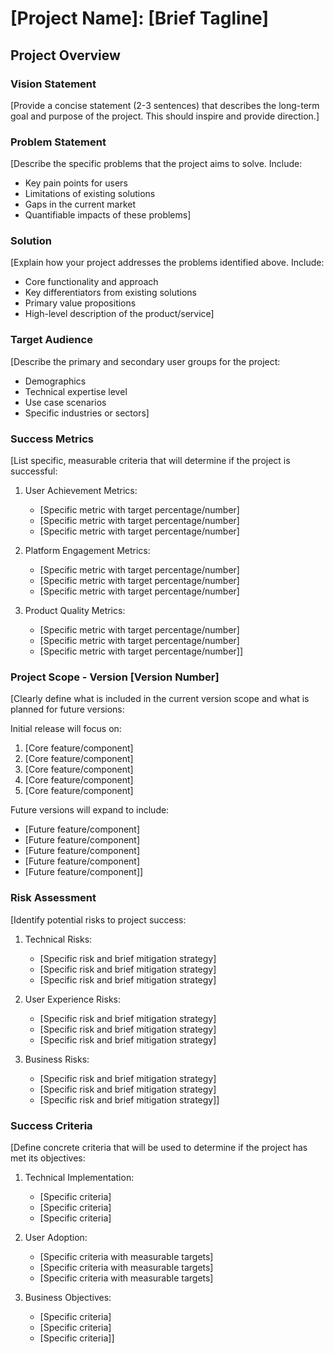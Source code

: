 # [Project Name]: [Brief Tagline]
## Project Overview

### Vision Statement
[Provide a concise statement (2-3 sentences) that describes the long-term goal and purpose of the project. This should inspire and provide direction.]

### Problem Statement
[Describe the specific problems that the project aims to solve. Include:
- Key pain points for users
- Limitations of existing solutions
- Gaps in the current market
- Quantifiable impacts of these problems]

### Solution
[Explain how your project addresses the problems identified above. Include:
- Core functionality and approach
- Key differentiators from existing solutions
- Primary value propositions
- High-level description of the product/service]

### Target Audience
[Describe the primary and secondary user groups for the project:
- Demographics
- Technical expertise level
- Use case scenarios
- Specific industries or sectors]

### Success Metrics
[List specific, measurable criteria that will determine if the project is successful:

1. User Achievement Metrics:
   - [Specific metric with target percentage/number]
   - [Specific metric with target percentage/number]
   - [Specific metric with target percentage/number]

2. Platform Engagement Metrics:
   - [Specific metric with target percentage/number]
   - [Specific metric with target percentage/number]
   - [Specific metric with target percentage/number]

3. Product Quality Metrics:
   - [Specific metric with target percentage/number]
   - [Specific metric with target percentage/number]
   - [Specific metric with target percentage/number]]

### Project Scope - Version [Version Number]
[Clearly define what is included in the current version scope and what is planned for future versions:

Initial release will focus on:
1. [Core feature/component]
2. [Core feature/component]
3. [Core feature/component]
4. [Core feature/component]
5. [Core feature/component]

Future versions will expand to include:
- [Future feature/component]
- [Future feature/component]
- [Future feature/component]
- [Future feature/component]
- [Future feature/component]]

### Risk Assessment
[Identify potential risks to project success:

1. Technical Risks:
   - [Specific risk and brief mitigation strategy]
   - [Specific risk and brief mitigation strategy]
   - [Specific risk and brief mitigation strategy]

2. User Experience Risks:
   - [Specific risk and brief mitigation strategy]
   - [Specific risk and brief mitigation strategy]
   - [Specific risk and brief mitigation strategy]

3. Business Risks:
   - [Specific risk and brief mitigation strategy]
   - [Specific risk and brief mitigation strategy]
   - [Specific risk and brief mitigation strategy]]

### Success Criteria
[Define concrete criteria that will be used to determine if the project has met its objectives:

1. Technical Implementation:
   - [Specific criteria]
   - [Specific criteria]
   - [Specific criteria]

2. User Adoption:
   - [Specific criteria with measurable targets]
   - [Specific criteria with measurable targets]
   - [Specific criteria with measurable targets]

3. Business Objectives:
   - [Specific criteria]
   - [Specific criteria]
   - [Specific criteria]]
